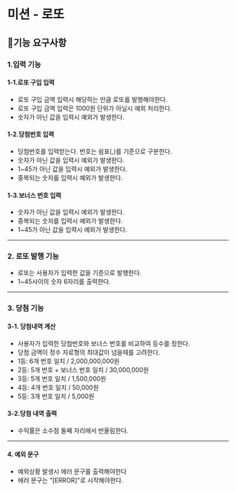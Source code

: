 # 미션 - 로또

## 🔻기능 요구사항

### 1.입력 기능
#### 1-1.로또 구입 입력
- 로또 구입 금액 입력시 해당하는 만큼 로또를 발행해야한다.
- 로또 구입 금액 입력은 1000원 단위가 아닐시 예외 처리한다.
- 숫자가 아닌 값을 입력시 예외가 발생한다.

#### 1-2.당첨번호 입력
- 당첨번호를 입력받는다. 번호는 쉼표(,)를 기준으로 구분한다.
- 숫자가 아닌 값을 입력시 예외가 발생한다.
- 1~45가 아닌 값을 입력시 예외가 발생한다.
- 중복되는 숫자를 입력시 예외가 발생한다.

#### 1-3.보너스 번호 입력
- 숫자가 아닌 값을 입력시 예외가 발생한다.
- 중복되는 숫자를 입력시 예외가 발생한다.
- 1~45가 아닌 값을 입력시 예외가 발생한다.

---

### 2. 로또 발행 기능
- 로또는 사용자가 입력한 값을 기준으로 발행한다.
- 1~45사이의 숫자 6자리를 출력한다.

---

### 3. 당첨 기능
#### 3-1. 당첨내역 계산
- 사용자가 입력한 당첨번호와 보너스 번호를 비교하여 등수를 정한다.
- 당첨 금액이 정수 자료형의 최대값이 넘을때를 고려한다.
- 1등: 6개 번호 일치 / 2,000,000,000원
- 2등: 5개 번호 + 보너스 번호 일치 / 30,000,000원
- 3등: 5개 번호 일치 / 1,500,000원
- 4등: 4개 번호 일치 / 50,000원
- 5등: 3개 번호 일치 / 5,000원

#### 3-2.당첨 내역 출력
- 수익률은 소수점 둘째 자리에서 반올림한다.

---

#### 4. 예외 문구
- 예외상황 발생시 에러 문구를 출력해야한다
- 에러 문구는 "[ERROR]"로 시작해야한다.